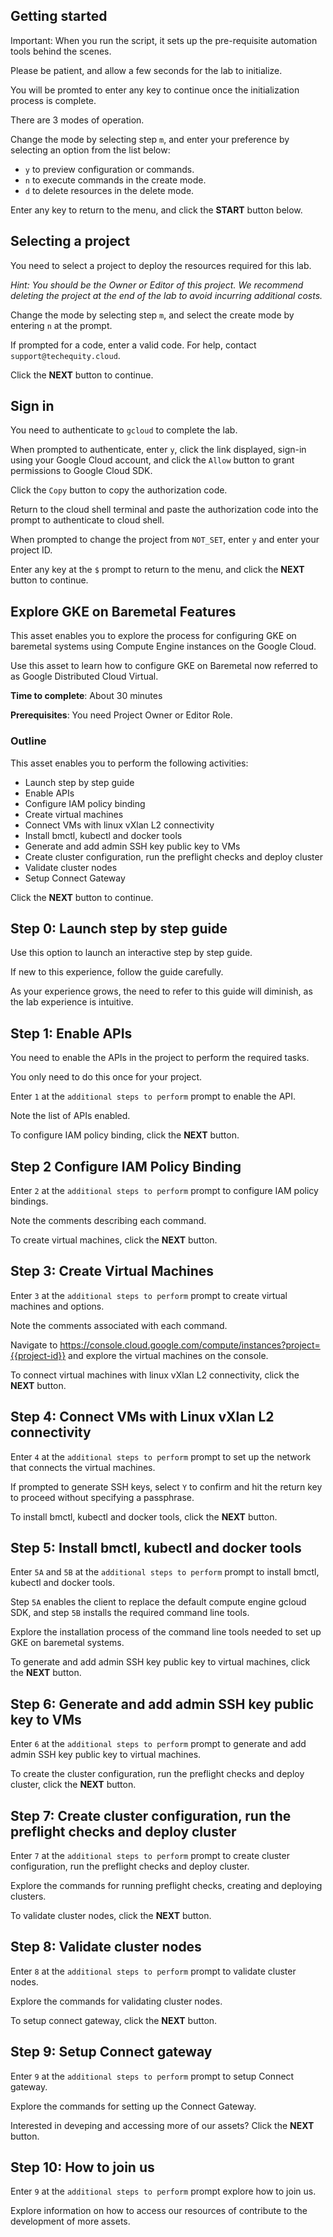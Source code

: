 ## Getting started

Important: When you run the script, it sets up the pre-requisite automation tools behind the scenes. 

Please be patient, and allow a few seconds for the lab to initialize. 

You will be promted to enter any key to continue once the initialization process is complete.

There are 3 modes of operation. 

Change the mode by selecting step `m`, and enter your preference by selecting an option from the list below:

- `y` to preview configuration or commands.
- `n` to execute commands in the create mode.
- `d` to delete resources in the delete mode.

Enter any key to return to the menu, and click the **START** button below.

## Selecting a project

You need to select a project to deploy the resources required for this lab.

*Hint: You should be the Owner or Editor of this project. We recommend deleting the project at the end of the lab to avoid incurring additional costs.*

Change the mode by selecting step `m`, and select the create mode by entering `n` at the prompt.

If prompted for a code, enter a valid code. For help, contact `support@techequity.cloud`.

Click the **NEXT** button to continue.

## Sign in

You need to authenticate to `gcloud` to complete the lab.

When prompted to authenticate, enter `y`, click the link displayed, sign-in using your Google Cloud account, and click the `Allow` button to grant permissions to Google Cloud SDK. 

Click the `Copy` button to copy the authorization code. 

Return to the cloud shell terminal and paste the authorization code into the prompt to authenticate to cloud shell.

When prompted to change the project from `NOT_SET`, enter `y` and enter your project ID. 

Enter any key at the `$` prompt to return to the menu, and click the **NEXT** button to continue.

## Explore GKE on Baremetal Features

This asset enables you to explore the process for configuring GKE on baremetal systems using Compute Engine instances on the Google Cloud. 

Use this asset to learn how to configure GKE on Baremetal now referred to as Google Distributed Cloud Virtual. 

**Time to complete**: About 30 minutes

**Prerequisites**: You need Project Owner or Editor Role.

### Outline

This asset enables you to perform the following activities:

 - Launch step by step guide
 - Enable APIs
 - Configure IAM policy binding
 - Create virtual machines
 - Connect VMs with linux vXlan L2 connectivity
 - Install bmctl, kubectl and docker tools
 - Generate and add admin SSH key public key to VMs
 - Create cluster configuration, run the preflight checks and deploy cluster
 - Validate cluster nodes
 - Setup Connect Gateway

Click the **NEXT** button to continue.

## Step 0: Launch step by step guide

Use this option to launch an interactive step by step guide. 

If new to this experience, follow the guide carefully. 

As your experience grows, the need to refer to this guide will diminish, as the lab experience is intuitive.

## Step 1: Enable APIs

You need to enable the APIs in the project to perform the required tasks. 

You only need to do this once for your project. 

Enter `1` at the `additional steps to perform` prompt to enable the API.  

Note the list of APIs enabled.

To configure IAM policy binding, click the **NEXT** button.

## Step 2 Configure IAM Policy Binding

Enter `2` at the `additional steps to perform` prompt to configure IAM policy bindings. 

Note the comments describing each command.

To create virtual machines, click the **NEXT** button.

## Step 3: Create Virtual Machines

Enter `3` at the `additional steps to perform` prompt to create virtual machines and options.

Note the comments associated with each command.

Navigate to https://console.cloud.google.com/compute/instances?project={{project-id}} and explore the virtual machines on the console.

To connect virtual machines with linux vXlan L2 connectivity, click the **NEXT** button.

## Step 4: Connect VMs with Linux vXlan L2 connectivity

Enter `4` at the `additional steps to perform` prompt to set up the network that connects the virtual machines.

If prompted to generate SSH keys, select `Y` to confirm and hit the return key to proceed without specifying a passphrase.

To install bmctl, kubectl and docker tools, click the **NEXT** button.

## Step 5: Install bmctl, kubectl and docker tools

Enter `5A` and `5B` at the `additional steps to perform` prompt to install bmctl, kubectl and docker tools.

Step `5A` enables the client to replace the default compute engine gcloud SDK, and step `5B` installs the required command line tools.

Explore the installation process of the command line tools needed to set up GKE on baremetal systems.

To generate and add admin SSH key public key to virtual machines, click the **NEXT** button.

## Step 6: Generate and add admin SSH key public key to VMs

Enter `6` at the `additional steps to perform` prompt to generate and add admin SSH key public key to virtual machines. 

To create the cluster configuration, run the preflight checks and deploy cluster, click the **NEXT** button.

## Step 7: Create cluster configuration, run the preflight checks and deploy cluster

Enter `7` at the `additional steps to perform` prompt to create cluster configuration, run the preflight checks and deploy cluster.

Explore the commands for running preflight checks, creating and deploying clusters. 

To validate cluster nodes, click the **NEXT** button.

## Step 8: Validate cluster nodes

Enter `8` at the `additional steps to perform` prompt to validate cluster nodes.

Explore the commands for validating cluster nodes.

To setup connect gateway, click the **NEXT** button.

## Step 9: Setup Connect gateway

Enter `9` at the `additional steps to perform` prompt to setup Connect gateway.

Explore the commands for setting up the Connect Gateway.

Interested in deveping and accessing more of our assets? Click the **NEXT** button.

## Step 10: How to join us

Enter `9` at the `additional steps to perform` prompt explore how to join us.

Explore information on how to access our resources of contribute to the development of more assets.
